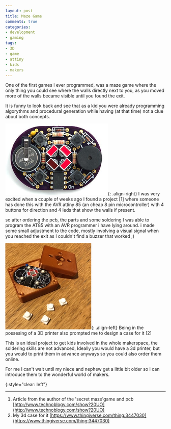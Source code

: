 ```yaml
---
layout: post
title: Maze Game
comments: true
categories:
- development
- gaming
tags:
- 3D
- game
- attiny
- kids
- makers
---
```


One of the first games I ever programmed, was a maze game where the only thing you could see where the walls directly next to you, as you moved more of the walls became visible until you found the exit.

It is funny to look back and see that as a kid you were already programming algorythms and procedural generation while having (at that time) not a clue about both concepts. 

![Secret Maze](/images/secretmazepcb.jpg){: .align-right} I was very excited when a couple of weeks ago I found a project [1] where someone has done this with the AVR attiny 85 (an cheap 8 pin microcontroller) with 4 buttons for direction and 4 leds that show the walls if present.

so after ordering the pcb, the parts and some soldering I was able to program the AT85 with an AVR programmer i have lying around. i made some small adjustment to the code, mostly involving a visual signal when you reached the exit as I couldn't find a buzzer that worked ;)

![Including Case](/images/maze_game.png){: .align-left}  Being in the possesing of a 3D printer also prompted me to design a case for it [2] 

This is an ideal project to get kids involved in the whole makerspace, the soldering skills are not advanced, Ideally you would have a 3d printer, but you would to print them in advance anyways so you could also order them online. 

For me I can't wait until my niece and nephew get a little bit older so I can introduce them to the wonderful world of makers.

{:style="clear: left"}
***
1. Article from the author of  the 'secret maze'game and pcb [http://www.technoblogy.com/show?20UO](http://www.technoblogy.com/show?20UO)
2. My 3d case for it  [https://www.thingiverse.com/thing:3447030](https://www.thingiverse.com/thing:3447030)
